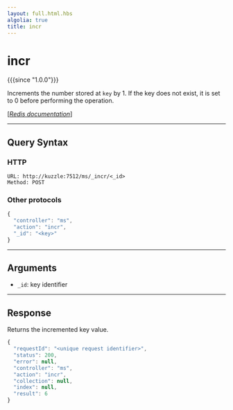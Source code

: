 ```yaml
---
layout: full.html.hbs
algolia: true
title: incr
---
```


# incr

{{{since "1.0.0"}}}

Increments the number stored at `key` by 1. If the key does not exist, it is set to 0 before performing the operation.

[[_Redis documentation_]](https://redis.io/commands/incr)

---

## Query Syntax

### HTTP

```http
URL: http://kuzzle:7512/ms/_incr/<_id>
Method: POST
```

### Other protocols

```js
{
  "controller": "ms",
  "action": "incr",
  "_id": "<key>"
}
```

---

## Arguments

* `_id`: key identifier

---

## Response

Returns the incremented key value.

```javascript
{
  "requestId": "<unique request identifier>",
  "status": 200,
  "error": null,
  "controller": "ms",
  "action": "incr",
  "collection": null,
  "index": null,
  "result": 6
}
```
